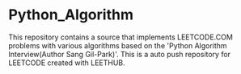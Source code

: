 # Python_Algorithm
This repository contains a source that implements LEETCODE.COM problems with various algorithms based on the 'Python Algorithm Interview(Author Sang Gil-Park)'.
This is a auto push repository for LEETCODE created with LEETHUB.
